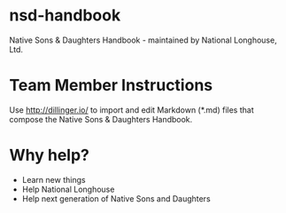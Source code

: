 # nsd-handbook
Native Sons &amp; Daughters Handbook - maintained by National Longhouse, Ltd.

# Team Member Instructions
Use http://dillinger.io/ to import and edit Markdown (*.md) files that compose the Native Sons &amp; Daughters Handbook.

# Why help?
- Learn new things
- Help National Longhouse 
- Help next generation of Native Sons and Daughters
